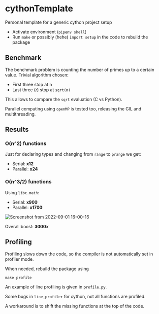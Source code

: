 # cythonTemplate
Personal template for a generic cython project setup

- Activate environment (``pipenv shell``)
- Run ``make`` or possibly (hehe) ``import setup`` in the code to rebuild the package

## Benchmark

The benchmark problem is counting the number of primes up to a certain value.
Trivial algorithm chosen:
  - First three stop at n
  - Last three (_r_) stop at ``sqrt(n)``
 
 This allows to compare the ``sqrt`` evaluation (C vs Python).
 
 Parallel computing using ``openMP`` is tested too, releasing the GIL and multithreading.
 
## Results
### O(n^2) functions
Just for declaring types and changing from ``range`` to ``prange`` we get:
  - Serial: **x12**
  - Parallel: **x24**
### O(n^3/2) functions
Using ``libc.math``:
  - Serial: **x900**
  - Parallel: **x1700**
 
![Screenshot from 2022-09-01 16-00-16](https://user-images.githubusercontent.com/89815653/187933094-e6dd8714-0b74-4fed-9cbb-391c61ce5aa0.png)

Overall boost: **3000x**

## Profiling
Profiling slows down the code, so the compiler is not automatically set in profiler mode.

When needed, rebuild the package using

``make profile``

An example of line profiling is given in ``profile.py``.

Some bugs in ``line_profiler`` for cython, not all functions are profiled.

A workaround is to shift the missing functions at the top of the code.